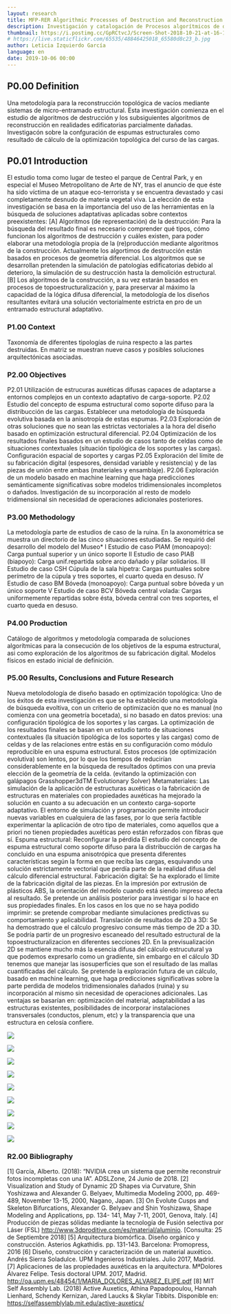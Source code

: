 ```yaml
---
layout: research
title: MFP-RER Algorithmic Processes of Destruction and Reconstruction of Ruins
description: Investigación y catalogación de Procesos algorítmicos de destrucción y reconstrucción de ruinas basados en topoestructuralización (Algorithmic processes of destruction and reconstruction of ruins based on topostructuralization)
thumbnail: https://i.postimg.cc/GpRCtvcJ/Screen-Shot-2018-10-21-at-16-15-34.png
# https://live.staticflickr.com/65535/48846425018_65580d8c23_b.jpg
author: Leticia Izquierdo García
language: en
date: 2019-10-06 00:00
---
```

## P0.00 Definition
Una metodología para la reconstrucción topológica de vacíos mediante sistemas de micro-entramado estructural. 
Esta investigación comienza en el estudio de algoritmos de destrucción y los subsiguientes algoritmos de reconstrucción en realidades edificatorias parcialmente dañadas. 
Investigacón sobre la confguración de espumas estructurales como resultado de cálculo de la optimización topológica del curso de las cargas.

## P0.01 Introduction
El estudio toma como lugar de testeo el parque de Central Park, y en especial el Museo Metropolitano
de Arte de NY, tras el anuncio de que éste ha sido víctima de un ataque eco-terrorista y se encuentra
devastado y casi completamente desnudo de materia vegetal viva.
La elección de esta investigación se basa en la importancia del uso de las herramientas en
la búsqueda de soluciones adaptativas aplicadas sobre contextos preexistentes:
[A] Algoritmos (de representación) de la destrucción: Para la búsqueda del resultado
final es necesario comprender qué tipos, cómo funcionan los algoritmos de destrucción y
cuáles existen, para poder elaborar una metodología propia de la (re)producción mediante
algoritmos de la construcción.
Actualmente los algortimos de destrucción están basados en procesos de geometría
diferencial. Los algoritmos que se desarrollan pretenden la simulación de patologías
edificatorias debido al deterioro, la simulación de su destrucción hasta la demolición
estructural.
[B] Los algoritmos de la construcción, a su vez estarán basados en procesos de
topoestructuralización y, para preservar al máximo la capacidad de la lógica difusa
diferencial, la metodología de los diseños resultantes evitará una solución vectorialmente
estricta en pro de un entramado estructural adaptativo.

### P1.00 Context
Taxonomía de diferentes tipologías de ruina respecto a las partes destruidas. 
En matriz se muestran nueve casos y posibles soluciones arquitectónicas asociadas.

### P2.00 Objectives
P2.01 Utilización de estrucuras auxéticas difusas capaces de adaptarse a entornos
complejos en un contexto adaptativo de carga-soporte.
P2.02 Estudio del concepto de espuma estructural como soporte difuso para la distribucción
de las cargas.
Establecer una metodología de búsqueda evolutiva basada en la anisotropía de estas espumas.
P2.03 Exploración de otras soluciones que no sean las estrictas vectoriales a la hora del
diseño basado en optimización estructural diferencial.
P2.04 Optimización de los resultados finales basados en un estudio de casos tanto de
celdas como de situaciones contextuales (situación tipológica de los soportes y las cargas).
Configuración espacial de soportes y cargas
P2.05 Exploración del límite de su fabricación digital (espesores, densidad variable y
resistencia) y de las piezas de unión entre ambas (materiales y ensamblaje).
P2.06 Exploración de un modelo basado en machine learning que haga predicciones
semánticamente significativas sobre modelos tridimensionales incompletos o dañados.
Investigación de su incorporación al resto de modelo tridimensional sin necesidad de
operaciones adicionales posteriores.

### P3.00 Methodology
La metodología parte de estudios de caso de la ruina. En la axonométrica se muestra un
directorio de las cinco situaciones estudiadas. Se requirió del desarrollo del modelo del Museo*
I Estudio de caso PIAM (monoapoyo): Carga puntual superior y un único soporte
II Estudio de caso PIAB (biapoyo): Carga unif.repartida sobre arco dañado y pilar solidarios.
III Estudio de caso CSH Cúpula de la sala hipetra: Cargas puntuales sobre perímetro de la
cúpula y tres soportes, el cuarto queda en desuso.
IV Estudio de caso BM Bóveda (monoapoyo): Carga puntual sobre bóveda y un único soporte
V Estudio de caso BCV Bóveda central volada: Cargas uniformemente repartidas sobre
ésta, bóveda central con tres soportes, el cuarto queda en desuso.

### P4.00 Production 
Catálogo de algoritmos y metodología comparada de soluciones algorítmicas para la consecución de los objetivos
de la espuma estructural, asi como exploración de los algoritmos de su fabricación digital. 
Modelos físicos en estado inicial de definición.

### P5.00 Results, Conclusions and Future Research 
Nueva metolodología de diseño basado en optimización topológica:
Uno de los éxitos de esta investigación es que se ha establecido una metodología de búsqueda
evoltiva, con un criterio de optimización que no es manual (no comienza con una geometría
bocetada), si no basado en datos previos: una configuración tipológica de los soportes y las cargas.
La optimización de los resultados finales se basan en un estudio tanto de situaciones
contextuales (la situación tipológica de los soportes y las cargas) como de celdas y de
las relaciones entre estás en su configuración como módulo reproducible en una espuma
estructural. Estos procesos (de optimización evolutiva) son lentos, por lo que los tiempos de
reducirían considerablemente en la búsqueda de resultados óptimos con una previa elección
de la geometría de la celda. (evitando la optimización con galápagos Grasshopper3dTM Evolutionary Solver)
Metamateriales:
Las simulación de la aplicación de estructuras auxéticas o la fabricación de estructuras en
materiales con propiedades auxéticas ha mejorado la solución en cuanto a su adecuación
en un contexto carga-soporte adaptativo. El entorno de simulación y programación permite
introducir nuevas variables en cualquiera de las fases, por lo que sería factible experimentar
la aplicación de otro tipo de materiales, como aquellos que a priori no tienen propiedades
auxéticas pero están reforzados con fibras que sí.
Espuma estructural: Reconfigurar la pérdida
El estudio del concepto de espuma estructural como soporte difuso para la distribucción de
cargas ha concluido en una espuma anisotrópica que presenta diferentes características
según la forma en que reciba las cargas, esquivando una solución estrictamente vectorial que
perdía parte de la realidad difusa del cálculo diferencial estructural.
Fabricación digital:
Se ha explorado el límite de la fabricación digital de las piezas. En la impresión por extrusión
de plásticos ABS, la orientación del modelo cuando está siendo impreso afecta al resultado.
Se pretende un análisis posterior para investigar si lo hace en sus propiedades finales.
En los casos en los que no se haya podido imprimir: se pretende comprobar mediante
simulaciones predictivas su comportamiento y aplicabilidad.
Translación de resultados de 2D a 3D:
Se ha demostrado que el cálculo progresivo consume más tiempo de 2D a 3D. Se podría
partir de un progresivo escaneado del resultado estructural de la topoestructuralizacion
en diferentes secciones 2D. En la previsualización 2D se mantiene mucho más la esencia
difusa del cálculo estrucutural ya que podemos expresarlo como un gradiente, sin embargo
en el cálculo 3D tenemos que manejar las isosuperficies que son el resultado de las mallas
cuantificadas del cálculo.
Se pretende la exploración futura de un cálculo, basado en machine learning, que haga
predicciones significativas sobre la parte perdida de modelos tridimensionales dañados
(ruina) y su incorporación al mismo sin necesidad de operaciones adicionales.
Las ventajas se basarían en: optimización del material, adaptabilidad a las estructuras
existentes, posibilidades de incorporar instalaciones transversales (conductos, plenum, etc) y
la transparencia que una estructura en celosía confiere.

![](https://live.staticflickr.com/65535/48847026782_49e5cd24fc_b.jpg)

![](https://live.staticflickr.com/65535/48846532978_02fec2a0d7_b.jpg)

![](https://live.staticflickr.com/65535/48846588808_6aaa1b6351_b.jpg)

![](https://live.staticflickr.com/65535/48846532813_8ae8354f75_b.jpg)

![](https://live.staticflickr.com/65535/48846891531_c5ae8ecb00_b.jpg)

![](https://live.staticflickr.com/65535/48846532483_0a37eca0f1_b.jpg)

![](https://live.staticflickr.com/65535/48846532403_be9ecd0c67_b.jpg)

![](https://live.staticflickr.com/65535/48846891266_e1233616c4_b.jpg)

![](https://live.staticflickr.com/65535/48846958368_764d715844_b.jpg)


### R2.00 Bibliography 
[1] García, Alberto. (2018): “NVIDIA crea un sistema que permite reconstruir fotos incompletas con una IA”. ADSLZone, 24 Junio de 2018. 
[2] Visualization and Study of Dynamic 2D Shapes via Curvature, Shin Yoshizawa and Alexander G. Belyaev, Multimedia Modeling 2000, pp. 469-489, November 13-15, 2000, Nagano, Japan.
[3] On Evolute Cusps and Skeleton Bifurcations, Alexander G. Belyaev and Shin Yoshizawa, Shape Modeling and Applications, pp. 134- 141, May 7-11, 2001, Genova, Italy.
[4] Producción de piezas sólidas mediante la tecnología de Fusión selectiva por Láser (FSL) http://www.3dproditive.com/es/material/aluminio. [Consulta: 25 de Septiembre 2018]
[5] Arquitectura biomórfica. Diseño orgánico y construcción. Asterios Agkathidis. pp. 131-143. Barcelona: Promopress, 2016 
[6] Diseño, construcción y caracterización de un material auxético. Andrés Sierra Soladulce. UPM Ingenieros Industriales. Julio 2017, Madrid.
[7] Aplicaciones de las propiedades auxéticas en la arquitectura. MªDolores Álvarez Felipe. Tesis doctoral UPM. 2017, Madrid. http://oa.upm.es/48454/1/MARIA_DOLORES_ALVAREZ_ELIPE.pdf
[8] MIT Self Assembly Lab. (2018) Active Auxetics, Athina Papadopoulou, Hannah Lienhard, Schendy Kernizan, Jared Laucks & Skylar Tibbits. Disponible en: https://selfassemblylab.mit.edu/active-auxetics/
